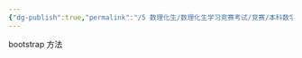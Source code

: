 ```yaml
---
{"dg-publish":true,"permalink":"/5 数理化生/数理化生学习竞赛考试/竞赛/本科数学建模/国赛准备20210909/","title":"国赛准备20210909"}
---
```



bootstrap 方法